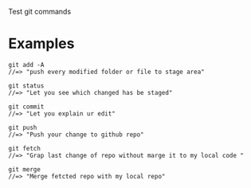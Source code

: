 Test git commands

# Examples

```
git add -A
//=> "push every modified folder or file to stage area"
```

``` 
git status
//=> "Let you see which changed has be staged"
```

```
git commit
//=> "Let you explain ur edit"
```

```
git push
//=> "Push your change to github repo"
```

```
git fetch 
//=> "Grap last change of repo without marge it to my local code "
```

```
git merge 
//=> "Merge fetcted repo with my local repo"
```
